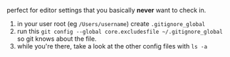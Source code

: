 perfect for editor settings that you basically **never** want to check in.

1. in your user root (eg `/Users/username`) create `.gitignore_global`
2. run this `git config --global core.excludesfile ~/.gitignore_global` so git knows about the file.
3. while you're there, take a look at the other config files with `ls -a`
